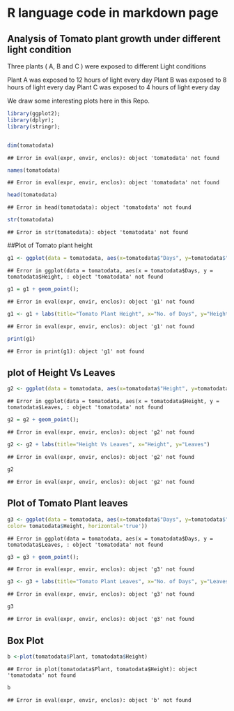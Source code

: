 # R language code in markdown page

## Analysis of Tomato plant growth under different light condition

Three plants ( A, B and C ) were exposed to different Light conditions

Plant A was exposed to 12 hours of light every day
Plant B was exposed to 8 hours of light every day
Plant C was exposed to 4 hours of light every day


We draw some interesting plots here in this Repo.


```r
library(ggplot2);
library(dplyr);
library(stringr);


dim(tomatodata)
```

```
## Error in eval(expr, envir, enclos): object 'tomatodata' not found
```

```r
names(tomatodata)
```

```
## Error in eval(expr, envir, enclos): object 'tomatodata' not found
```

```r
head(tomatodata)
```

```
## Error in head(tomatodata): object 'tomatodata' not found
```

```r
str(tomatodata)
```

```
## Error in str(tomatodata): object 'tomatodata' not found
```


##Plot of Tomato plant height


```r
g1 <- ggplot(data = tomatodata, aes(x=tomatodata$"Days", y=tomatodata$"Height", color=tomatodata$Height))
```

```
## Error in ggplot(data = tomatodata, aes(x = tomatodata$Days, y = tomatodata$Height, : object 'tomatodata' not found
```

```r
g1 = g1 + geom_point();
```

```
## Error in eval(expr, envir, enclos): object 'g1' not found
```

```r
g1 <- g1 + labs(title="Tomato Plant Height", x="No. of Days", y="Height")
```

```
## Error in eval(expr, envir, enclos): object 'g1' not found
```

```r
print(g1)
```

```
## Error in print(g1): object 'g1' not found
```

## plot of Height Vs Leaves


```r
g2 <- ggplot(data = tomatodata, aes(x=tomatodata$"Height", y=tomatodata$"Leaves", color=tomatodata$Height))
```

```
## Error in ggplot(data = tomatodata, aes(x = tomatodata$Height, y = tomatodata$Leaves, : object 'tomatodata' not found
```

```r
g2 = g2 + geom_point();
```

```
## Error in eval(expr, envir, enclos): object 'g2' not found
```

```r
g2 <- g2 + labs(title="Height Vs Leaves", x="Height", y="Leaves")
```

```
## Error in eval(expr, envir, enclos): object 'g2' not found
```

```r
g2
```

```
## Error in eval(expr, envir, enclos): object 'g2' not found
```

## Plot of Tomato Plant leaves


```r
g3 <- ggplot(data = tomatodata, aes(x=tomatodata$"Days", y=tomatodata$"Leaves", 
color= tomatodata$Height, horizontal='true'))
```

```
## Error in ggplot(data = tomatodata, aes(x = tomatodata$Days, y = tomatodata$Leaves, : object 'tomatodata' not found
```

```r
g3 = g3 + geom_point();
```

```
## Error in eval(expr, envir, enclos): object 'g3' not found
```

```r
g3 <- g3 + labs(title="Tomato Plant Leaves", x="No. of Days", y="Leaves")
```

```
## Error in eval(expr, envir, enclos): object 'g3' not found
```

```r
g3
```

```
## Error in eval(expr, envir, enclos): object 'g3' not found
```

## Box Plot


```r
b <-plot(tomatodata$Plant, tomatodata$Height)
```

```
## Error in plot(tomatodata$Plant, tomatodata$Height): object 'tomatodata' not found
```

```r
b
```

```
## Error in eval(expr, envir, enclos): object 'b' not found
```

